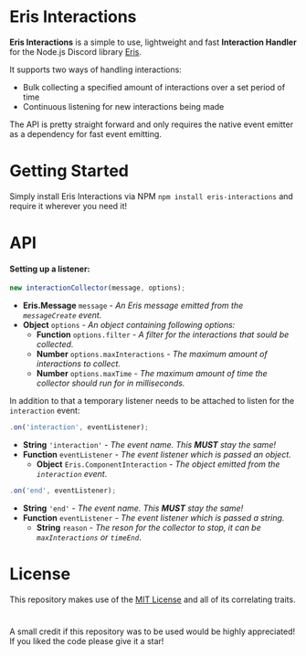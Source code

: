# Eris Interactions
**Eris Interactions** is a simple to use, lightweight and fast **Interaction Handler** for the Node.js Discord library [Eris](https://www.npmjs.com/package/eris).

It supports two ways of handling interactions:
- Bulk collecting a specified amount of interactions over a set period of time
- Continuous listening for new interactions being made

The API is pretty straight forward and only requires the native event emitter as a dependency for fast event emitting.

# Getting Started
Simply install Eris Interactions via NPM `npm install eris-interactions` and require it wherever you need it!

# API 
#### Setting up a listener:
```js
new interactionCollector(message, options);
```
- **Eris.Message** `message` - *An Eris message emitted from the `messageCreate` event.*
- **Object** `options` - *An object containing following options:*
    - **Function** `options.filter` - *A filter for the interactions that sould be collected.*
    - **Number** `options.maxInteractions` - *The maximum amount of interactions to collect.*
    - **Number** `options.maxTime` - *The maximum amount of time the collector should run for in milliseconds.*

In addition to that a temporary listener needs to be attached to listen for the `interaction` event:
```js
.on('interaction', eventListener);
```
- **String** `'interaction'` - *The event name. This **MUST** stay the same!*
- **Function** `eventListener` - *The event listener which is passed an object.*
    - **Object** `Eris.ComponentInteraction` - *The object emitted from the `interaction` event*.
```js
.on('end', eventListener);
```
- **String** `'end'` - *The event name. This **MUST** stay the same!*
- **Function** `eventListener` - *The event listener which is passed a string.*
    - **String** `reason` - *The reson for the collector to stop, it can be `maxInteractions` or `timeEnd`*.

# License
This repository makes use of the [MIT License](https://opensource.org/licenses/MIT) and all of its correlating traits.

#  
A small credit if this repository was to be used would be highly appreciated!\
If you liked the code please give it a star!
